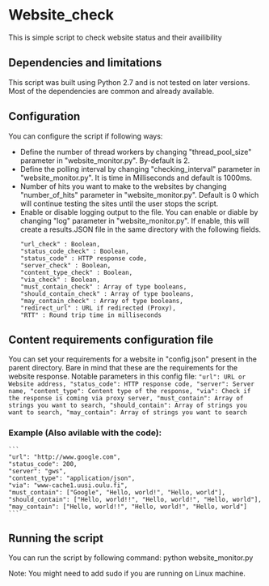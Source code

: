 # Website_check

This is simple script to check website status and their availibility

## Dependencies and limitations

This script was built using Python 2.7 and is not tested on later versions. Most of the dependencies are common and already available.

## Configuration
You can configure the script if following ways:
* Define the number of thread workers by changing "thread_pool_size" parameter in "website_monitor.py". By-default is 2.
* Define the polling interval by changing "checking_interval" parameter in "website_monitor.py". It is time in Milliseconds and default is 1000ms.
* Number of hits you want to make to the websites by changing "number_of_hits" parameter in "website_monitor.py". Default is 0 which will continue testing the sites until the user stops the script.
* Enable or disable logging output to the file. You can enable or diable by changing "log" parameter in "website_monitor.py". If enable, this will create a results.JSON file in the same directory with the following fields.
    ```
    "url_check" : Boolean,
    "status_code_check" : Boolean,
    "status_code" : HTTP response code,
    "server_check" : Boolean,
    "content_type_check" : Boolean,
    "via_check" : Boolean,
    "must_contain_check" : Array of type booleans,
    "should_contain_check" : Array of type booleans,
    "may_contain_check" : Array of type booleans,
    "redirect_url" : URL if redirected (Proxy),
    "RTT" : Round trip time in milliseconds
    ```

## Content requirements configuration file
You can set your requirements for a website in "config.json" present in the parent directory. Bare in mind that these are the requirements for the website response. Notable parameters in this config file:
    ```
    "url": URL or Website address,
    "status_code": HTTP response code,
    "server": Server name,
    "content_type": Content type of the response,
    "via": Check if the response is coming via proxy server,
    "must_contain": Array of strings you want to search,
    "should_contain": Array of strings you want to search,
    "may_contain": Array of strings you want to search
    ```

### Example (Also avilable with the code):
    ```
    "url": "http://www.google.com",
    "status_code": 200,
    "server": "gws",
    "content_type": "application/json",
    "via": "www-cache1.uusi.oulu.fi",
    "must_contain": ["Google", "Hello, world!", "Hello, world"],
    "should_contain": ["Hello, world!!", "Hello, world!", "Hello, world"],
    "may_contain": ["Hello, world!!", "Hello, world!", "Hello, world"]
    ```

## Running the script

You can run the script by following command:
python website_monitor.py

Note: You might need to add sudo if you are running on Linux machine.
